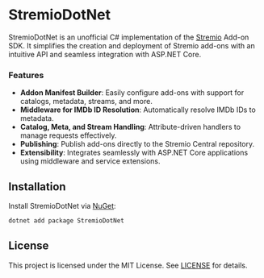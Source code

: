 # StremioDotNet

StremioDotNet is an unofficial C# implementation of the [Stremio](https://www.stremio.com/) Add-on SDK. It simplifies the creation and deployment of Stremio add-ons with an intuitive API and seamless integration with ASP.NET Core.

### Features

- **Addon Manifest Builder**: Easily configure add-ons with support for catalogs, metadata, streams, and more.
- **Middleware for IMDb ID Resolution**: Automatically resolve IMDb IDs to metadata.
- **Catalog, Meta, and Stream Handling**: Attribute-driven handlers to manage requests effectively.
- **Publishing**: Publish add-ons directly to the Stremio Central repository.
- **Extensibility**: Integrates seamlessly with ASP.NET Core applications using middleware and service extensions.

## Installation

Install StremioDotNet via [NuGet](https://www.nuget.org/packages/StremioDotNet):

```bash
dotnet add package StremioDotNet
```

## License

This project is licensed under the MIT License. See [LICENSE](https://github.com/VerityIncorporated/StremioDotNet/blob/main/LICENSE) for details.
